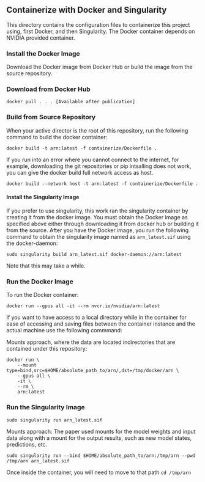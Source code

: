 ## Containerize with Docker and Singularity

This directory contains the configuration files to containerize this project using, first Docker, and then Singularity.
The Docker container depends on NVIDIA provided container.

### Install the Docker Image
Download the Docker image from Docker Hub or build the image from the source repository.

### Download from Docker Hub
```
docker pull . . . [Available after publication]
```

### Build from Source Repository
When your active director is the root of this repository, run the following command to build the docker container:
```
docker build -t arn:latest -f containerize/Dockerfile .
```

If you run into an error where you cannot connect to the internet, for example, downloading the git repositories or pip intsalling does not work,
you can give the docker build full network access as host.
```
docker build --network host -t arn:latest -f containerize/Dockerfile .
```

#### Install the Singularity Image

If you prefer to use singularity, this work ran the singularity container by creating it from the docker image.
You must obtain the Docker image as specified above either through downloading it from docker hub or building it from the source.
After you have the Docker image, you run the following command to obtain the singularity image named as `arn_latest.sif` using the docker-daemon:
```
sudo singularity build arn_latest.sif docker-daemon://arn:latest
```
Note that this may take a while.

### Run the Docker Image
To run the Docker container:
```
docker run --gpus all -it --rm nvcr.io/nvidia/arn:latest
```

If you want to have access to a local directory while in the container for ease of accessing and saving files between the container instance and the actual machine use the following commmand:

Mounts approach, where the data are located indirectories that are contained under this repository:
```
docker run \
    --mount type=bind,src=$HOME/absolute_path_to/arn/,dst=/tmp/docker/arn \
    --gpus all \
    -it \
    --rm \
    arn:latest
```

### Run the Singularity Image

```
sudo singularity run arn_latest.sif
```

Mounts approach:
The paper used mounts for the model weights and input data along with a mount for the output results, such as new model states, predictions, etc.
```
sudo singularity run --bind $HOME/absolute_path_to/arn:/tmp/arn --pwd /tmp/arn arn_latest.sif
```
Once inside the container, you will need to move to that path `cd /tmp/arn`
